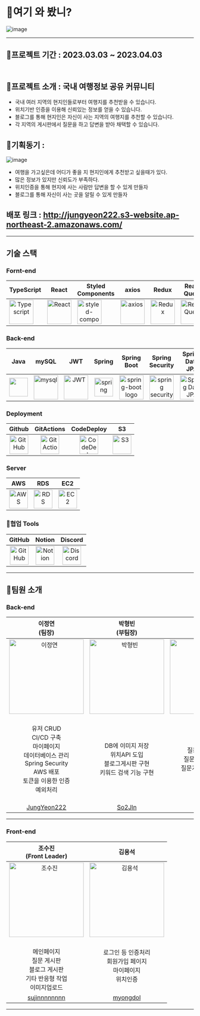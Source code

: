 # 👀여기 와 봤니? 
  ![image](https://github.com/codestates-seb/seb42_main_034/assets/116021867/b9f96799-f801-45a3-9f6f-3c3a1d658628)

***
## 🚌프로젝트 기간 : 2023.03.03 ~ 2023.04.03 <br/><br/>
## 🚌프로젝트 소개 : 국내 여행정보 공유 커뮤니티
- 국내 여러 지역의 현지인들로부터 여행지를 추천받을 수 있습니다.
- 위치기반 인증을 이용해 신뢰있는 정보를 얻을 수 있습니다.
- 블로그를 통해 현지인은 자신이 사는 지역의 여행지를 추천할 수 있습니다.
- 각 지역의 게시판에서 질문을 하고 답변을 받아 채택할 수 있습니다.
## 🚌기획동기 : 
![image](https://github.com/codestates-seb/seb42_main_034/assets/116021867/f6609cca-7e7d-46a8-943d-0b216dcc4b8f)

- 여행을 가고싶은데 어디가 좋을 지 현지인에게 추천받고 싶을때가 있다.
- 많은 정보가 있지만 신뢰도가 부족하다. 
- 위치인증을 통해 현지에 사는 사람만 답변을 할 수 있게 만들자
- 블로그를 통해 자신이 사는 곳을 알릴 수 있게 만들자
## 배포 링크 :  http://jungyeon222.s3-website.ap-northeast-2.amazonaws.com/

***

## 기술 스택
### Fornt-end
|TypeScript|React|Styled<br>Components|axios|Redux|React<br>Query|Figma|React<br>Router|GSAP|ESLint|
|:---:|:---:|:---:|:---:|:---:|:---:|:---:|:---:|:---:|:---:|
|<div style="display: flex; align-items: flex-start;"><img src="https://user-images.githubusercontent.com/116049579/228499138-d92eeb0a-e1ca-45b4-ab81-d1bd305cc648.png" alt="Typescript" width="65" height="65" /></div>|<div style="display: flex; align-items: flex-start;"><img src="https://techstack-generator.vercel.app/react-icon.svg" alt="React" width="65" height="65" /></div>|<div style="display: flex; align-items: flex-start;"><img src="https://user-images.githubusercontent.com/116049579/228498133-ce297d1f-52fa-4adb-92b0-4f25d1a2f6b0.png" alt="styled-components icon" width="65" height="65" /></div>|<div style="display: flex; align-items: flex-start;"><img src="https://axios-http.com/assets/logo.svg" alt="axios" width="65" height="65"/></div>|<div style="display: flex; align-items: flex-start;"><img src="https://user-images.githubusercontent.com/116049579/228498619-e4cce636-7f90-470a-892f-bca7ed692b5c.png" alt="Redux" width="65" height="65"/></div>|<div style="display: flex; align-items: flex-start;"><img alt="React Query" src="https://github.com/codestates-seb/seb42_main_034/assets/116021867/378e3da7-97c8-43ee-8adb-bc030343741b" width="65" height="65"/></div>|<div style="display: flex; align-items: flex-start;"><img alt="Figma" src="https://user-images.githubusercontent.com/116049579/228499149-3e274657-f07f-4a57-a784-d94cf50298ef.png" width="65" height="65"/></div>|<div style="display: flex; align-items: flex-start;"><img alt="React Router" src="https://github.com/codestates-seb/seb42_main_034/assets/116021867/f2804b41-9e77-4911-b308-2eb17113ae5b" width="65" height="65"/></div>|<div style="display: flex; align-items: flex-start;"><img alt="GSAP" src="https://github.com/codestates-seb/seb42_main_034/assets/116021867/bf302a1f-e1dc-4199-8392-fd88d0584575" width="65" height="65"/></div>|<div style="display: flex; align-items: flex-start;"><img alt="ESLint" src="https://github.com/codestates-seb/seb42_main_034/assets/116021867/b65ff769-c5ae-4272-ad62-f86b06a771cc" width="65" height="65"/></div>

### Back-end
|Java|mySQL|JWT|Spring|Spring<br>Boot|Spring<br>Security|Spring<br> Data JPA|Gradle|
|:---:|:---:|:---:|:---:|:---:|:---:|:---:|:---:|
|<div style="display: flex; align-items: flex-start;"><img src="https://github.com/codestates-seb/seb42_main_034/assets/116021867/a0a92f29-c62e-4147-a2cf-e18ffc9fe2b7" width="50" height="50" /></div>|<div style="display: flex; align-items: flex-start;"><img src="https://github.com/codestates-seb/seb42_main_034/assets/116021867/adfb9950-98ad-4c51-bc54-bc2fdbdb00dc" alt="mysql" width="65" height="65" /></div>|<img alt="JWT" src="https://user-images.githubusercontent.com/94615294/228506004-6436bdfc-55bc-42df-a85e-19aa7af9d9c7.png" width="65" height="65" >|<img alt="spring" src="https://www.vectorlogo.zone/logos/springio/springio-icon.svg" height="50" width="50" >|<img alt="spring-boot logo" src="https://t1.daumcdn.net/cfile/tistory/27034D4F58E660F616" width="65" height="65" >|<img alt="spring security" src="https://github.com/codestates-seb/seb42_main_034/assets/116021867/15590788-989f-4604-9f40-fd0c41959dd4" width="65" height="65" >|<img alt="Spring Data JPA" src="https://github.com/codestates-seb/seb42_main_034/assets/116021867/2b3896e6-12f6-4ba6-9f30-ebe137e3b299" width="65" height="65" >|<img alt="Gradle" src="https://user-images.githubusercontent.com/116049579/228498729-7ed3d264-0aa9-446c-866c-33da85fb7785.png" width="65" height="65" >

### Deployment
|Github|GitActions|CodeDeploy|S3|
|:---:|:---:|:---:|:---:|
|<img alt="GitHub" src="https://github.com/codestates-seb/seb42_main_034/assets/116021867/190810ef-2c54-4d9b-b210-8d44e900d2b3" height="50" width="50" >|<img alt="GitActions" src="https://github.com/codestates-seb/seb42_main_034/assets/116021867/9cdfd999-7a0e-4f4e-98d4-b6fb1643e1d3" width="50" height="50" >|<img alt="CodeDeploy" src="https://github.com/codestates-seb/seb42_main_034/assets/116021867/d5163cde-bdee-4421-b1fa-71c5eccc226a" width="50" height="50" >|<img alt="S3" src="https://github.com/codestates-seb/seb42_main_034/assets/116021867/badc0e73-6c04-4c48-9ad9-bfed04465741" width="50" height="50" >


### Server
|AWS|RDS|EC2|
|:---:|:---:|:---:|
|<img alt="AWS" src="https://github.com/codestates-seb/seb42_main_034/assets/116021867/9aeb84e4-6e80-45c1-9325-8983aa67771b" width="50" height="50" >|<img alt="RDS" src="https://github.com/codestates-seb/seb42_main_034/assets/116021867/16c87961-a79b-4af7-bba7-ee87c37d414e" width="50" height="50" >|<img alt="EC2" src="https://github.com/codestates-seb/seb42_main_034/assets/116021867/9c338251-61a6-4029-8ef0-7e11d22f4a98" width="50" height="50" >

### 🦾협업 Tools
|GitHub|Notion|Discord|
|:---:|:---:|:---:|
|<img alt="GitHub" src="https://github.com/codestates-seb/seb42_main_034/assets/116021867/190810ef-2c54-4d9b-b210-8d44e900d2b3" width="50" height="50" >|<img alt="Notion" src="https://www.notion.so/cdn-cgi/image/format=auto,width=640,quality=100/front-static/shared/icons/notion-app-icon-3d.png" width="50" height="50" >|<img alt="Discord" src="https://assets-global.website-files.com/6257adef93867e50d84d30e2/62595384e89d1d54d704ece7_3437c10597c1526c3dbd98c737c2bcae.svg" width="50" height="50" >

***
## 🎈팀원 소개
### Back-end
|이정연<br>(팀장)|박형빈<br>(부팀장)|황금비|이수민|
|:---:|:---:|:---:|:---:|
| <img alt="이정연" src="https://github.com/codestates-seb/seb42_main_034/assets/116021867/bdfba60a-cb2c-4474-b7e0-ba57a54e9292" height="200" width="200"> | <img alt="박형빈" src="https://github.com/codestates-seb/seb42_main_034/assets/116021867/115a550e-1b76-4416-a218-152884c7fbd4" height="200" width="200">| <img alt="황금비" src="https://github.com/codestates-seb/seb42_main_034/assets/116021867/57df45ea-f061-4529-aaf5-b03f685e4d4a" height="200" width="200"> | <img alt="이수민" src="https://github.com/codestates-seb/seb42_main_034/assets/116021867/fb30666c-8c88-452b-90d4-09150cd7d2f0" height="200" width="200">
|</br>유저 CRUD</br>CI/CD 구축</br>마이페이지</br>데이터베이스 관리</br>Spring Security</br>AWS 배포</br>토큰을 이용한 인증</br>예외처리</br></br>|</br>DB에 이미지 저장</br>위치API 도입</br>블로그게시판 구현</br>키워드 검색 기능 구현</br></br>|</br>질문게시판 구현</br>질문게시판 내 댓글</br>질문게시판 내 대댓글</br></br>|</br>블로그게시판 구현</br>블로그 게시판 내 댓글</br>블로그 게시판 내 대댓글</br></br>|
|[JungYeon222](https://github.com/JungYeon222)|[So2Jln](https://github.com/So2Jln)|||
---
### Front-end
|조수진<br> (Front Leader)|김용석|
|:---:|:---:|
| <img alt="조수진" src="https://github.com/codestates-seb/seb42_main_034/assets/116021867/b2d5b639-2c76-4ffb-b435-03ceb52fde3a" height="200" width="200"> | <img alt="김용석" src="https://github.com/codestates-seb/seb42_main_034/assets/116021867/1bbdaab6-8000-4bb2-8d20-6199996f9d4f" height="200" width="200">
|</br>메인페이지</br>질문 게시판</br>블로그 게시판</br>기타 반응형 작업</br>이미지업로드|</br>로그인 등 인증처리</br>회원가입 페이지</br>마이페이지</br>위치인증</br></br>
|[sujinnnnnnnn](https://github.com/sujinnnnnnnn)|[myongdol](https://github.com/myongdol)|
---














